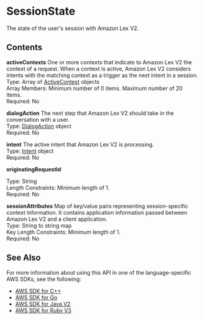 # SessionState<a name="API_runtime_SessionState"></a>

The state of the user's session with Amazon Lex V2\.

## Contents<a name="API_runtime_SessionState_Contents"></a>

 **activeContexts**   <a name="lexv2-Type-runtime_SessionState-activeContexts"></a>
One or more contexts that indicate to Amazon Lex V2 the context of a request\. When a context is active, Amazon Lex V2 considers intents with the matching context as a trigger as the next intent in a session\.  
Type: Array of [ActiveContext](API_runtime_ActiveContext.md) objects  
Array Members: Minimum number of 0 items\. Maximum number of 20 items\.  
Required: No

 **dialogAction**   <a name="lexv2-Type-runtime_SessionState-dialogAction"></a>
The next step that Amazon Lex V2 should take in the conversation with a user\.  
Type: [DialogAction](API_runtime_DialogAction.md) object  
Required: No

 **intent**   <a name="lexv2-Type-runtime_SessionState-intent"></a>
The active intent that Amazon Lex V2 is processing\.  
Type: [Intent](API_runtime_Intent.md) object  
Required: No

 **originatingRequestId**   <a name="lexv2-Type-runtime_SessionState-originatingRequestId"></a>
  
Type: String  
Length Constraints: Minimum length of 1\.  
Required: No

 **sessionAttributes**   <a name="lexv2-Type-runtime_SessionState-sessionAttributes"></a>
Map of key/value pairs representing session\-specific context information\. It contains application information passed between Amazon Lex V2 and a client application\.  
Type: String to string map  
Key Length Constraints: Minimum length of 1\.  
Required: No

## See Also<a name="API_runtime_SessionState_SeeAlso"></a>

For more information about using this API in one of the language\-specific AWS SDKs, see the following:
+  [ AWS SDK for C\+\+](https://docs.aws.amazon.com/goto/SdkForCpp/runtime.lex.v2-2020-08-07/SessionState) 
+  [ AWS SDK for Go](https://docs.aws.amazon.com/goto/SdkForGoV1/runtime.lex.v2-2020-08-07/SessionState) 
+  [ AWS SDK for Java V2](https://docs.aws.amazon.com/goto/SdkForJavaV2/runtime.lex.v2-2020-08-07/SessionState) 
+  [ AWS SDK for Ruby V3](https://docs.aws.amazon.com/goto/SdkForRubyV3/runtime.lex.v2-2020-08-07/SessionState) 